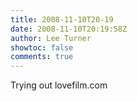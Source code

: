```yaml
---
title: 2008-11-10T20-19
date: 2008-11-10T20:19:58Z
author: Lee Turner
showtoc: false
comments: true
---
```


Trying out lovefilm.com

